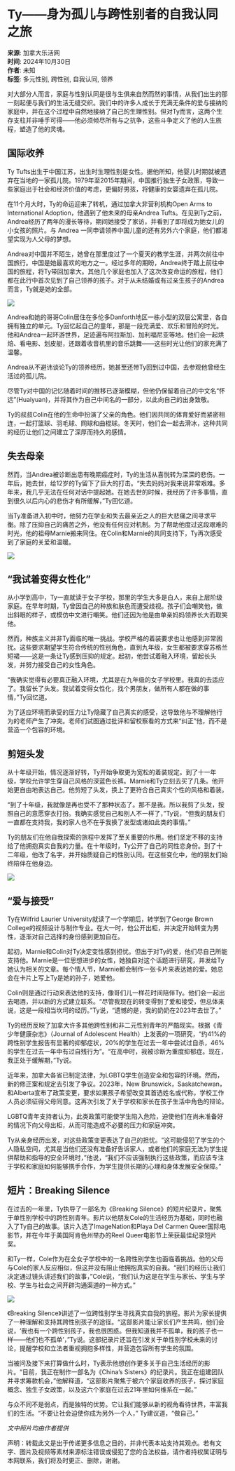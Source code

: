 # Ty——身为孤儿与跨性别者的自我认同之旅

**来源**: 加拿大乐活网  
**时间**: 2024年10月30日  
**作者**: 未知  
**标签**: 多元性别, 跨性别, 自我认同, 领养  

对大部分人而言，家庭与性别认同是很与生俱来自然而然的事情，从我们出生的那一刻起便与我们的生活无缝交织。我们中的许多人成长于充满无条件的爱与接纳的家庭中，并在这个过程中自然地接纳了自己的生理性别。但对Ty而言，这两个生存支柱并非唾手可得——他必须倾尽所有与之抗争，这些斗争定义了他的人生旅程，塑造了他的灵魂。

## 国际收养

Ty Tufts出生于中国江苏，出生时生理性别是女性。据他所知，他婴儿时期就被遗弃在当地的一家孤儿院。1979年至2015年期间，中国推行独生子女政策，导致一些家庭出于社会和经济价值的考虑，更偏好男孩，将健康的女婴遗弃在孤儿院。

在11个月大时，Ty的命运迎来了转机，通过加拿大非营利机构Open Arms to International Adoption，他遇到了他未来的母亲Andrea Tufts。在见到Ty之前，Andrea经历了两年的漫长等待，期间她接受了家访，并看到了即将成为她女儿的小女孩的照片。与 Andrea 一同申请领养中国儿童的还有另外六个家庭，他们都渴望实现为人父母的梦想。

Andrea对中国并不陌生，她曾在那里度过了一个夏天的教学生涯，并两次前往中国旅行。中国是她最喜欢的地方之一。经过多年的期盼，Andrea终于踏上前往中国的旅程，将Ty带回加拿大。其他几个家庭也加入了这次改变命运的旅程，他们都在此行中首次见到了自己领养的孩子。对于从未结婚或有过亲生孩子的Andrea而言，Ty就是她的全部。

![](https://cdn.lahoo.ca/wp-content/uploads/2024/10/5c8f176780b262b1d144e86eae13fba8.webp)

Andrea和她的哥哥Colin居住在多伦多Danforth地区一栋小型的双层公寓里，各自拥有独立的单元。Ty回忆起自己的童年，那是一段充满爱、欢乐和冒险的时光。他和Andrea一起环游世界，足迹遍布阿拉斯加、加利福尼亚等地。他们会一起烘焙、看电影、划皮艇，还跟着收音机里的音乐跳舞——这些时光让他们的家充满了温馨。

Andrea从不避讳谈论Ty的领养经历。她甚至还带Ty回到过中国，去参观他曾经生活过的孤儿院。

尽管Ty对中国的记忆随着时间的推移已逐渐模糊，但他仍保留着自己的中文名“怀远”(Huaiyuan)，并将其作为自己中间名的一部分，以此向自己的出身致敬。

Ty的叔叔Colin在他的生命中扮演了父亲的角色。他们因共同的体育爱好而紧密相连，一起打篮球、羽毛球、网球和曲棍球。冬天时，他们会一起去滑冰，这种共同的经历让他们之间建立了深厚而持久的感情。

## 失去母亲

然而，当Andrea被诊断出患有晚期癌症时，Ty的生活从喜悦转为深深的悲伤。一年后，她去世，给12岁的Ty留下了巨大的打击。“失去妈妈对我来说非常艰难。多年来，我几乎无法在任何对话中提起她。在她去世的时候，我经历了许多事情，直到很久以后内心的悲伤才有所缓解，”Ty回忆道。

当Ty准备进入初中时，他努力在学业和失去最亲近之人的巨大悲痛之间寻求平衡。除了压抑自己的痛苦之外，他没有任何应对机制。为了帮助他度过这段艰难的时光，他的祖母Marnie搬来同住。在Colin和Marnie的共同支持下，Ty再次感受到了家庭的关爱和温暖。

![](https://cdn.lahoo.ca/wp-content/uploads/2024/10/f098707c895195eb4740b2869f4e6c05.webp)

## “我试着变得女性化”

从小学到高中，Ty一直就读于女子学校，那里的学生大多是白人，来自上层阶级家庭。在早年时期，Ty曾因自己的种族和肤色而遭受歧视。孩子们会嘲笑他，做出斜眼的样子，或模仿中文进行嘲笑。他们还因为他是由单亲妈妈领养长大而取笑他。

然而，种族主义并非Ty面临的唯一挑战。学校严格的着装要求也让他感到非常困扰。这些要求期望学生符合传统的性别角色，直到九年级，女生都被要求穿苏格兰短裙——这是一条让Ty感到压抑的规定。起初，他尝试着融入环境，留起长头发，并努力接受自己的女性角色。

“我确实觉得有必要真正融入环境，尤其是在九年级的女子学校里。我真的去适应了。我留长了头发。我试着变得女性化，找个男朋友，做所有人都在做的事情，”Ty回忆道。

为了适应环境而承受的压力让Ty隐藏了自己真实的感受，这导致他与不理解他行为的老师产生了冲突。老师们试图通过批评和留校察看的方式来“纠正”他，而不是营造一个包容的环境。

## 剪短头发

从十年级开始，情况逐渐好转，Ty开始争取更为宽松的着装规定。到了十一年级，学校允许学生穿自己风格的深蓝色长裤。Marnie和Ty立刻去买了几条。他开始更自由地表达自己。他剪短了头发，换上了更符合自己真实个性的风格和着装。

“到了十年级，我就像是再也受不了那种状态了。那不是我。所以我剪了头发，按照自己的意愿穿衣打扮。我确实感觉自己和别人不一样了，”Ty说，“但我的朋友们一直都在支持我，我的家人也不在乎我换了发型或诸如此类的事情。”

Ty的朋友们在他自我探索的旅程中发挥了至关重要的作用。他们坚定不移的支持给了他拥抱真实自我的力量。在十年级时，Ty公开了自己的同性恋身份。到了十二年级，他改了名字，并开始质疑自己的性别认同。在这些变化中，他的朋友们始终陪伴在他身边。

![](https://cdn.lahoo.ca/wp-content/uploads/2024/10/c3a4575d5ead99714180dea5a8f8e6d8.webp)

## “爱与接受”

Ty在Wilfrid Laurier University就读了一个学期后，转学到了George Brown College的视频设计与制作专业。在大一时，他公开出柜，并决定开始转变为男性，逐渐对自己选择的身份感到更加自在。

起初，Marnie和Colin对Ty决定变性感到担忧。但出于对Ty的爱，他们尽自己所能支持他。Marnie是一位思想进步的女性，她独自对这个话题进行研究，并发给Ty她认为相关的文章。每个情人节，Marnie都会制作一张卡片来表达她的爱。她总会在卡片上写上Ty是她的孙子，她爱他。

Colin则是通过行动来表达他的支持，像哥们儿一样花时间陪伴Ty。他们会一起出去喝酒，并以新的方式建立联系。“尽管我现在的转变得到了爱和接受，但总体来说，这是一段相当坎坷的经历。”Ty说，“遗憾的是，我的奶奶在2023年去世了。”

Ty的经历反映了加拿大许多其他跨性别和非二元性别青年的严酷现实。根据《青少年健康杂志》（Journal of Adolescent Health）上发表的一项研究，“约41%的跨性别学生报告有显著的抑郁症状，20%的学生在过去一年中尝试过自杀，46%的学生在过去一年中有过自残行为”。“在高中时，我被诊断为重度抑郁症。现在，我正处于缓解期，”Ty说。

近年来，加拿大各省已制定法律，为LGBTQ学生创造安全和包容的环境。然而，新的修正案和规定去引发了争议。2023年，New Brunswick，Saskatchewan，和Alberta宣布了政策变更，要求如果孩子希望改变其首选姓名或代称，学校工作人员必须征得父母同意。这再次引发了关于学校和家长在孩子生活中角色的辩论。

LGBTQ青年支持者认为，此类政策可能使学生陷入危险，迫使他们在尚未准备好的情况下向父母出柜，从而可能造成不必要的压力和家庭冲突。

Ty从亲身经历出发，对这些政策变更表达了自己的担忧。“这可能侵犯了学生的个人隐私空间，尤其是当他们还没有准备好告诉家人，或者他们的家庭无法为学生提供帮助和指导的安全环境时，”他说，“我们不应该强制执行这些政策，而应该专注于学校和家庭如何能够携手合作，为学生提供长期的心理和身体发展安全保障。”

## 短片：Breaking Silence

在过去的一年里，Ty执导了一部名为《Breaking Silence》的短片纪录片，聚焦于单性别学校中的跨性别青年。影片以他朋友Cole的生活经历为基础，同时也融入了Ty自己的故事。该片入选了ImageNation和Playa Del Carmen Queer国际电影节，并在今年于美国阿肯色州举办的Reel Queer电影节上荣获最佳纪录短片奖。

和Ty一样，Cole作为在全女子学校中的一名跨性别学生也面临着挑战。他的父母与Cole的家人反应相似，但这并没有阻止他拥抱真实的自我。“我们的经历让我们决定通过镜头讲述我们的故事，”Cole说，“我们认为这是在学生与家长、学生与学校、学生与社会之间开辟沟通渠道的一种方式。”

![](https://cdn.lahoo.ca/wp-content/uploads/2024/10/028cf44615c7b9ad46c728a6ae698621.webp)

《Breaking Silence》讲述了一位跨性别学生寻找真实自我的旅程。影片为家长提供了一种理解和支持其跨性别孩子的途径。“这部影片能让家长们产生共鸣，他们会说，‘我也有一个跨性别孩子，我也很困惑。但我知道我并不孤单，我的孩子也一样——他们也不孤单’，”Ty说。这部纪录片还旨在引发关于单性别学校未来的讨论，提醒学校和立法者重视拥抱多样性，并营造包容所有学生的氛围。

当被问及接下来打算做什么时，Ty表示他想创作更多关于自己生活经历的影片。“目前，我正在制作一部名为《China’s Sisters》的纪录片。我正在组建团队并寻求筹款机会，”他解释道，“这部影片聚焦于被六个家庭收养的孩子，探讨家庭概念、独生子女政策，以及这六个家庭在过去21年里如何维系在一起。”

与众不同不是弱点，而是独特的优势。它让我们能够从新的视角看待世界，丰富我们的生活。“不要让社会迫使你成为另外一个人，” Ty建议道，“做自己。”

_*文中照片均由作者提供*_

声明：转载此文是出于传递更多信息之目的，并非代表本站支持其观点。若有文字、图片及视频等素材来源标注错误或侵犯了您的合法权益，请作者持权属证明与本网联系，我们将及时更正、删除，谢谢。
<!-- tcd_original_link https://lahoo.ca/2024/10/30/729399 -->
